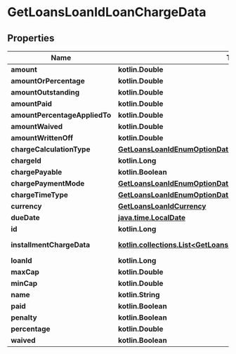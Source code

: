 
# GetLoansLoanIdLoanChargeData

## Properties
| Name | Type | Description | Notes |
| ------------ | ------------- | ------------- | ------------- |
| **amount** | **kotlin.Double** |  |  [optional] |
| **amountOrPercentage** | **kotlin.Double** |  |  [optional] |
| **amountOutstanding** | **kotlin.Double** |  |  [optional] |
| **amountPaid** | **kotlin.Double** |  |  [optional] |
| **amountPercentageAppliedTo** | **kotlin.Double** |  |  [optional] |
| **amountWaived** | **kotlin.Double** |  |  [optional] |
| **amountWrittenOff** | **kotlin.Double** |  |  [optional] |
| **chargeCalculationType** | [**GetLoansLoanIdEnumOptionData**](GetLoansLoanIdEnumOptionData.md) |  |  [optional] |
| **chargeId** | **kotlin.Long** |  |  [optional] |
| **chargePayable** | **kotlin.Boolean** |  |  [optional] |
| **chargePaymentMode** | [**GetLoansLoanIdEnumOptionData**](GetLoansLoanIdEnumOptionData.md) |  |  [optional] |
| **chargeTimeType** | [**GetLoansLoanIdEnumOptionData**](GetLoansLoanIdEnumOptionData.md) |  |  [optional] |
| **currency** | [**GetLoansLoanIdCurrency**](GetLoansLoanIdCurrency.md) |  |  [optional] |
| **dueDate** | [**java.time.LocalDate**](java.time.LocalDate.md) |  |  [optional] |
| **id** | **kotlin.Long** |  |  [optional] |
| **installmentChargeData** | [**kotlin.collections.List&lt;GetLoansLoanIdLoanInstallmentChargeData&gt;**](GetLoansLoanIdLoanInstallmentChargeData.md) | List of GetLoansLoanIdLoanInstallmentChargeData |  [optional] |
| **loanId** | **kotlin.Long** |  |  [optional] |
| **maxCap** | **kotlin.Double** |  |  [optional] |
| **minCap** | **kotlin.Double** |  |  [optional] |
| **name** | **kotlin.String** |  |  [optional] |
| **paid** | **kotlin.Boolean** |  |  [optional] |
| **penalty** | **kotlin.Boolean** |  |  [optional] |
| **percentage** | **kotlin.Double** |  |  [optional] |
| **waived** | **kotlin.Boolean** |  |  [optional] |




